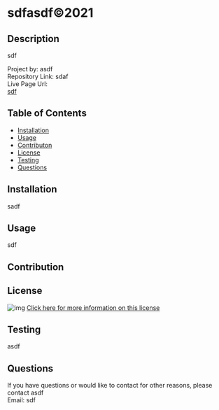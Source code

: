 # sdfasdf©2021

## Description
sdf

Project by: asdf  
Repository Link: sdaf  
Live Page Url:  
[sdf](sdf)

## Table of Contents

* [Installation](#installation)
* [Usage](#usage)
* [Contributon](#credits)
* [License](#license)
* [Testing](#testing)
* [Questions](#questions)

## Installation
sadf

## Usage 
sdf

## Contribution
  
[]()

## License
![img](https://img.shields.io/badge/license-undefined-blue)
[Click here for more information on this license](https://choosealicense.com/licenses/agpl-3.0)


## Testing
asdf

## Questions
If you have questions or would like to contact for other reasons, please contact
asdf  
Email: sdf
